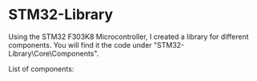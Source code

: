 # STM32-Library
 Using the STM32 F303K8 Microcontroller, I created a library for different components. 
 You will find it the code under "STM32-Library\Core\Components".

 List of components:

